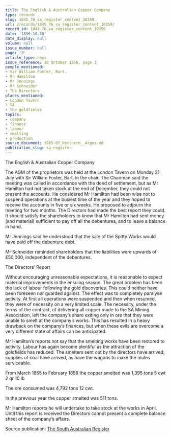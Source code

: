```yaml
---
title: The English & Australian Copper Company
type: records
slug: 1845_76_sa_register_content_10359
url: /records/1845_76_sa_register_content_10359/
record_id: 1845_76_sa_register_content_10359
date: '1856-10-30'
date_display: null
volume: null
issue_number: null
page: '3'
article_type: news
issue_reference: 30 October 1856, page 3
people_mentioned:
- Sir William Foster, Bart.
- Mr Hamilton
- Mr Jennings
- Mr Schneider
- The Directors
places_mentioned:
- London Tavern
- SA
- the goldfields
topics:
- company
- finance
- labour
- smelting
- production
source_document: 1985-87_Northern__Argus.md
publication_slug: sa-register
---
```


The English & Australian Copper Company

The AGM of the proprietors was held at the London Tavern on Monday 21 July with Sir William Foster, Bart. in the chair.  The Chairman said the meeting was called in accordance with the deed of settlement, but as Mr Hamilton had not taken stock at the end of December, they could not present the accounts.  He considered Mr Hamilton had been wise not to suspend operations at the busiest time of the year and they hoped to receive the accounts in five or six weeks.  He proposed to adjourn the meeting for two months.  The Directors had made the best report they could.  It should satisfy the shareholders to know that Mr Hamilton had sent money (and material) sufficient to pay off all the debentures, and to leave a balance in hand.

Mr Jennings said he understood that the sale of the Spitty Works would have paid off the debenture debt.

Mr Schneider reminded shareholders that the liabilities were upwards of £50,000, independent of the debentures.

The Directors’ Report

Without encouraging unreasonable expectations, it is reasonable to expect material improvements in the ensuing season.  The great problem has been the lack of labour following the gold discoveries.  This could neither have been foreseen nor guarded against.  The effect was to completely paralyse activity.  At first all operations were suspended and then when resumed, they were of necessity on a very limited scale.  The necessity, under the terms of the contract, of delivering all copper made to the SA Mining Association, left the company’s share exiting only in ore that they were unable to smelt at the company’s works.  This has resulted in a heavy drawback on the company’s finances, but when these evils are overcome a very different state of affairs can be anticipated.

Mr Hamilton’s reports not say that the smelting works have been restored to activity.  Labour has again become plentiful as the attraction of the goldfields has reduced.  The smelters sent out by the directors have arrived; supplies of coal have arrived, as have the wagons to make the mules serviceable.

From March 1855 to February 1856 the copper smelted was 1,395 tons 5 cwt 2 qr 10 lb

The ore consumed was 4,792 tons 12 cwt.

In the previous year the copper smelted was 511 tons.

Mr Hamilton reports he will undertake to take stock at the works in April.  Until this report is received the Directors cannot present a complete balance sheet of the company’s affairs.

Source publication: [The South Australian Register](/publications/sa-register/)
